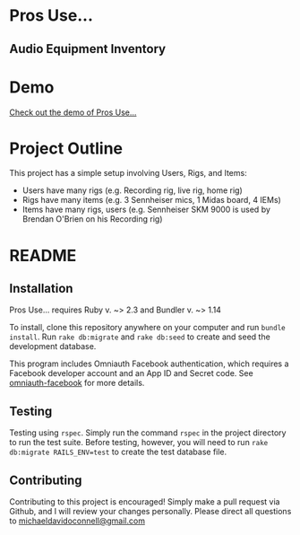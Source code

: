 # Pros Use... 
## Audio Equipment Inventory

# Demo
[Check out the demo of Pros Use...](https://prosuse.herokuapp.com)

# Project Outline
This project has a simple setup involving Users, Rigs, and Items:

* Users have many rigs (e.g. Recording rig, live rig, home rig)
* Rigs have many items (e.g. 3 Sennheiser mics, 1 Midas board, 4 IEMs)
* Items have many rigs, users (e.g. Sennheiser SKM 9000 is used by Brendan O'Brien on his Recording rig)

# README

## Installation

Pros Use... requires Ruby v. ~> 2.3 and Bundler v. ~> 1.14

To install, clone this repository anywhere on your computer and run `bundle install`. Run `rake db:migrate` and `rake db:seed` to create and seed the development database.


This program includes Omniauth Facebook authentication, which requires a Facebook developer account and an App ID and Secret code. See [omniauth-facebook](https://github.com/mkdynamic/omniauth-facebook) for more details.

## Testing

Testing using `rspec`. Simply run the command `rspec` in the project directory to run the test suite. Before testing, however, you will need to run `rake db:migrate RAILS_ENV=test` to create the test database file.

## Contributing

Contributing to this project is encouraged! Simply make a pull request via Github, and I will review your changes personally. Please direct all questions to michaeldavidoconnell@gmail.com
